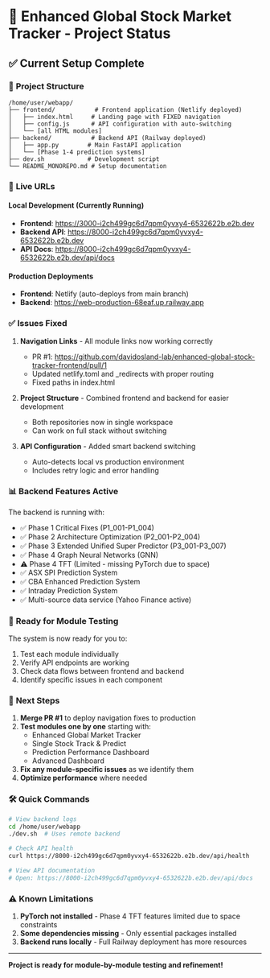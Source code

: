 # 🚀 Enhanced Global Stock Market Tracker - Project Status

## ✅ Current Setup Complete

### 📁 **Project Structure**
```
/home/user/webapp/
├── frontend/           # Frontend application (Netlify deployed)
│   ├── index.html     # Landing page with FIXED navigation
│   ├── config.js      # API configuration with auto-switching
│   └── [all HTML modules]
├── backend/           # Backend API (Railway deployed)  
│   ├── app.py        # Main FastAPI application
│   └── [Phase 1-4 prediction systems]
├── dev.sh            # Development script
└── README_MONOREPO.md # Setup documentation
```

### 🔗 **Live URLs**

#### **Local Development** (Currently Running)
- **Frontend**: https://3000-i2ch499gc6d7qpm0yvxy4-6532622b.e2b.dev
- **Backend API**: https://8000-i2ch499gc6d7qpm0yvxy4-6532622b.e2b.dev
- **API Docs**: https://8000-i2ch499gc6d7qpm0yvxy4-6532622b.e2b.dev/api/docs

#### **Production Deployments**
- **Frontend**: Netlify (auto-deploys from main branch)
- **Backend**: https://web-production-68eaf.up.railway.app

### ✅ **Issues Fixed**

1. **Navigation Links** - All module links now working correctly
   - PR #1: https://github.com/davidosland-lab/enhanced-global-stock-tracker-frontend/pull/1
   - Updated netlify.toml and _redirects with proper routing
   - Fixed paths in index.html

2. **Project Structure** - Combined frontend and backend for easier development
   - Both repositories now in single workspace
   - Can work on full stack without switching

3. **API Configuration** - Added smart backend switching
   - Auto-detects local vs production environment
   - Includes retry logic and error handling

### 📊 **Backend Features Active**

The backend is running with:
- ✅ Phase 1 Critical Fixes (P1_001-P1_004)
- ✅ Phase 2 Architecture Optimization (P2_001-P2_004)
- ✅ Phase 3 Extended Unified Super Predictor (P3_001-P3_007)
- ✅ Phase 4 Graph Neural Networks (GNN)
- ⚠️ Phase 4 TFT (Limited - missing PyTorch due to space)
- ✅ ASX SPI Prediction System
- ✅ CBA Enhanced Prediction System
- ✅ Intraday Prediction System
- ✅ Multi-source data service (Yahoo Finance active)

### 🎯 **Ready for Module Testing**

The system is now ready for you to:
1. Test each module individually
2. Verify API endpoints are working
3. Check data flows between frontend and backend
4. Identify specific issues in each component

### 📝 **Next Steps**

1. **Merge PR #1** to deploy navigation fixes to production
2. **Test modules one by one** starting with:
   - Enhanced Global Market Tracker
   - Single Stock Track & Predict
   - Prediction Performance Dashboard
   - Advanced Dashboard
3. **Fix any module-specific issues** as we identify them
4. **Optimize performance** where needed

### 🛠️ **Quick Commands**

```bash
# View backend logs
cd /home/user/webapp
./dev.sh  # Uses remote backend

# Check API health
curl https://8000-i2ch499gc6d7qpm0yvxy4-6532622b.e2b.dev/api/health

# View API documentation
# Open: https://8000-i2ch499gc6d7qpm0yvxy4-6532622b.e2b.dev/api/docs
```

### ⚠️ **Known Limitations**

1. **PyTorch not installed** - Phase 4 TFT features limited due to space constraints
2. **Some dependencies missing** - Only essential packages installed
3. **Backend runs locally** - Full Railway deployment has more resources

---

**Project is ready for module-by-module testing and refinement!**